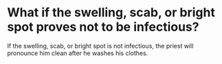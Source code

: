 # What if the swelling, scab, or bright spot proves not to be infectious?

If the swelling, scab, or bright spot is not infectious, the priest will pronounce him clean after he washes his clothes.
